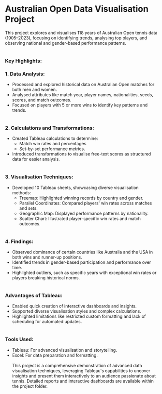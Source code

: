 # Australian Open Data Visualisation Project
This project explores and visualises 118 years of Australian Open tennis data (1905–2023), focusing on identifying trends, analysing top players, and observing national and gender-based performance patterns.
<br /><br />
### Key Highlights:
### 1. Data Analysis:
- Processed and explored historical data on Australian Open matches for both men and women.
- Analysed attributes like match year, player names, nationalities, seeds, scores, and match outcomes.
- Focused on players with 5 or more wins to identify key patterns and trends.
<br /><br />
### 2. Calculations and Transformations:
- Created Tableau calculations to determine:
  - Match win rates and percentages.
  - Set-by-set performance metrics.
- Introduced transformations to visualise free-text scores as structured data for easier analysis.
<br /><br />
### 3. Visualisation Techniques:
- Developed 10 Tableau sheets, showcasing diverse visualisation methods:
  - Treemap: Highlighted winning records by country and gender.
  - Parallel Coordinates: Compared players' win rates across matches and sets.
  - Geographic Map: Displayed performance patterns by nationality.
  - Scatter Chart: Illustrated player-specific win rates and match outcomes.
<br /><br />
### 4. Findings:
- Observed dominance of certain countries like Australia and the USA in both wins and runner-up positions.
- Identified trends in gender-based participation and performance over time.
- Highlighted outliers, such as specific years with exceptional win rates or players breaking historical norms.
<br /><br />
### Advantages of Tableau:
- Enabled quick creation of interactive dashboards and insights.
- Supported diverse visualisation styles and complex calculations.
- Highlighted limitations like restricted custom formatting and lack of scheduling for automated updates.
<br /><br />
### Tools Used:
- Tableau: For advanced visualisation and storytelling.
- Excel: For data preparation and formatting.
<br /><br />
This project is a comprehensive demonstration of advanced data visualisation techniques, leveraging Tableau's capabilities to uncover insights and present them interactively to an audience passionate about tennis. Detailed reports and interactive dashboards are available within the project folder.
